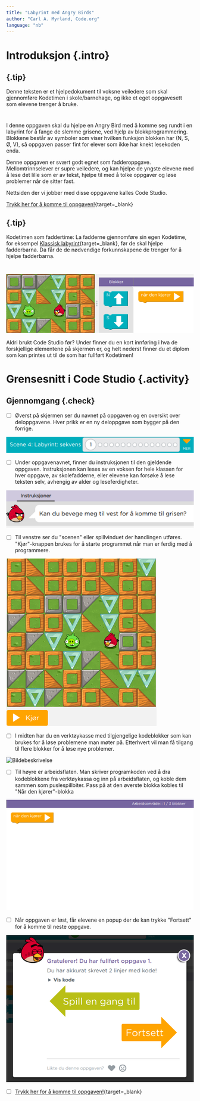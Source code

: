 ```yaml
---
title: "Labyrint med Angry Birds"
author: "Carl A. Myrland, Code.org" 
language: "nb"
---
```



# Introduksjon {.intro}
## {.tip}
Denne teksten er et hjelpedokument til voksne veiledere som skal gjennomføre Kodetimen i skole/barnehage, og ikke et eget oppgavesett som elevene trenger å bruke.
#

I denne oppgaven skal du hjelpe en Angry Bird med å komme seg rundt i en labyrint for å fange de slemme grisene, ved hjelp av blokkprogrammering. Blokkene består av symboler som viser hvilken funksjon blokken har (N, S, Ø, V), så oppgaven passer fint for elever som ikke har knekt lesekoden enda.

Denne oppgaven er svært godt egnet som fadderoppgave. Mellomtrinnselever er supre veiledere, og kan hjelpe de yngste elevene med å lese det lille som er av tekst, hjelpe til med å tolke oppgaver og løse problemer når de sitter fast. 

Nettsiden der vi jobber med disse oppgavene kalles Code Studio.

[Trykk her for å komme til oppgaven!](https://studio.code.org/s/course1/stage/4/puzzle/1){target=_blank}

## {.tip}
Kodetimen som faddertime: La fadderne gjennomføre sin egen Kodetime, for eksempel [Klassisk labyrint](https://studio.code.org/hoc/1){target=_blank}, før de skal hjelpe fadderbarna. Da får de de nødvendige forkunnskapene de trenger for å hjelpe fadderbarna.
#

![Oppgavebilde](angry.png)

Aldri brukt Code Studio før? Under finner du en kort innføring i hva de forskjellige elementene på skjermen er, og helt nederst finner du et diplom som kan printes ut til de som har fullført Kodetimen!


# Grensesnitt i Code Studio {.activity}


## Gjennomgang {.check}

- [ ] Øverst på skjermen ser du navnet på oppgaven og en oversikt over deloppgavene. Hver prikk er en ny deloppgave som bygger på den forrige.

![Bildebeskrivelse](Scene.png)

- [ ] Under oppgavenavnet, finner du instruksjonen til den gjeldende oppgaven. Instruksjonen kan leses av en voksen for hele klassen for hver oppgave, av skolefadderne, eller elevene kan forsøke å lese teksten selv, avhengig av alder og leseferdigheter.

![Bildebeskrivelse](instruks.png)

- [ ] Til venstre ser du "scenen" eller spillvinduet der handlingen utføres. "Kjør"-knappen brukes for å starte programmet når man er ferdig med å programmere.

![Bildebeskrivelse](scene.png)

- [ ] I midten har du en verktøykasse med tilgjengelige kodeblokker som kan brukes for å løse problemene man møter på. Etterhvert vil man få tilgang til flere blokker for å løse nye problemer.

![Bildebeskrivelse](verktøy.png)

- [ ] Til høyre er arbeidsflaten. Man skriver programkoden ved å dra kodeblokkene fra verktøykassa og inn på arbeidsflaten, og koble dem sammen som puslespillbiter. Pass på at den øverste blokka kobles til "Når den kjører"-blokka

![Bildebeskrivelse](arbeidsflate.png)

- [ ] Når oppgaven er løst, får elevene en popup der de kan trykke "Fortsett" for å komme til neste oppgave.

![Bildebeskrivelse](ferdig.png)

- [ ] [Trykk her for å komme til oppgaven!](https://studio.code.org/s/course1/stage/4/puzzle/1){target=_blank}